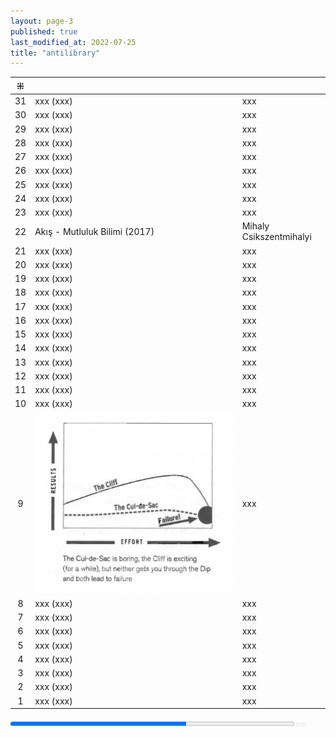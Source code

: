 ```yaml
---
layout: page-3
published: true
last_modified_at: 2022-07-25
title: "antilibrary"  
---
```


| ⁜ |  |  |
|:---:|:---- |:---- |
| 31 | xxx (xxx) | xxx |
| 30 | xxx (xxx) | xxx |
| 29 | xxx (xxx) | xxx |
| 28 | xxx (xxx) | xxx |
| 27 | xxx (xxx) | xxx |
| 26 | xxx (xxx) | xxx |
| 25 | xxx (xxx) | xxx |
| 24 | xxx (xxx) | xxx |
| 23 | xxx (xxx) | xxx |
| 22 | Akış - Mutluluk Bilimi  (2017) | Mihaly Csikszentmihalyi |
| 21 | xxx (xxx) | xxx |
| 20 | xxx (xxx) | xxx |
| 19 | xxx (xxx) | xxx |
| 18 | xxx (xxx) | xxx |
| 17 | xxx (xxx) | xxx |
| 16 | xxx (xxx) | xxx |
| 15 | xxx (xxx) | xxx |
| 14 | xxx (xxx) | xxx |
| 13 | xxx (xxx) | xxx |
| 12 | xxx (xxx) | xxx |
| 11 | xxx (xxx) | xxx |
| 10 | xxx (xxx) | xxx |
| 9 | ![curve-2-the-cul-de-sac.jpg](/assets/graph/curve-2-the-cul-de-sac.jpg) | xxx |
| 8 | xxx (xxx) | xxx |
| 7 | xxx (xxx) | xxx |
| 6 | xxx (xxx) | xxx |
| 5 | xxx (xxx) | xxx |
| 4 | xxx (xxx) | xxx |
| 3 | xxx (xxx) | xxx |
| 2 | xxx (xxx) | xxx |
| 1 | xxx (xxx) | xxx |
  
  
<div><progress title="31/50" value="31" max="50" style="width: 90%;"></progress><span style="font-size: 50%; color: #dfdfdf; width: 5%" title="reading challenge 2022"> 31/50</span></div>
<div style="clear:both"></div>
